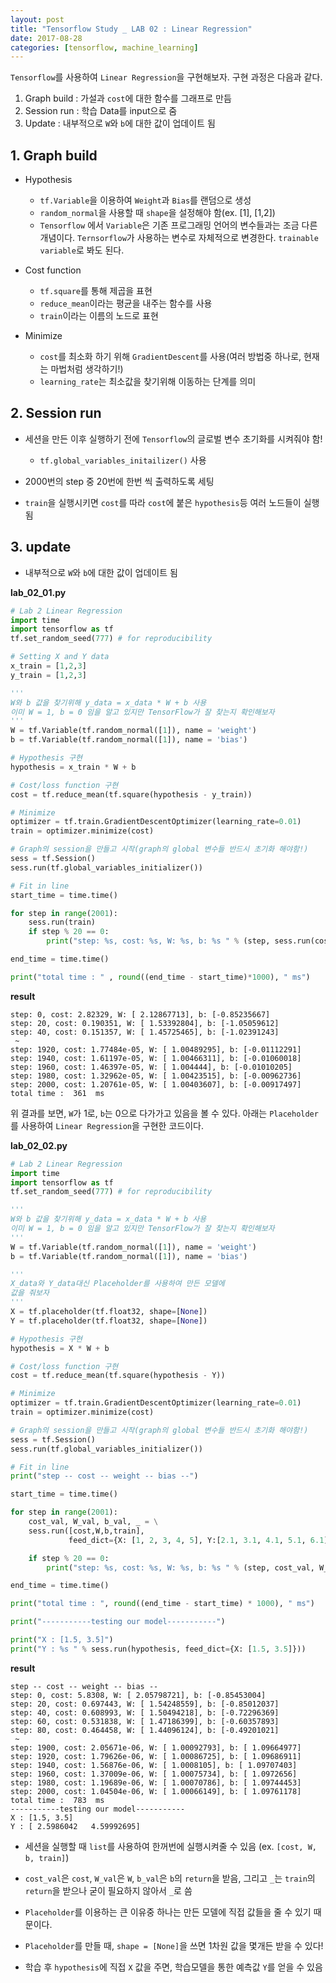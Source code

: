 ```yaml
---
layout: post
title: "Tensorflow Study _ LAB 02 : Linear Regression"
date: 2017-08-28
categories: [tensorflow, machine_learning]
---
```


`Tensorflow`를 사용하여 `Linear Regression`을 구현해보자. 구현 과정은 다음과 같다.

1. Graph build
  : 가설과 `cost`에 대한 함수를 그래프로 만듬
2. Session run
  : 학습 Data를 input으로 줌
3. Update
  : 내부적으로 `W`와 `b`에 대한 값이 업데이트 됨


## 1. Graph build

- Hypothesis
  - `tf.Variable`을 이용하여 `Weight`과 `Bias`를 랜덤으로 생성
  - `random_normal`을 사용할 때 `shape`을 설정해야 함(ex. [1], [1,2])
  - `Tensorflow` 에서 `Variable`은 기존 프로그래밍 언어의 변수들과는 조금 다른
  개념이다. `Ternsorflow`가 사용하는 변수로 자체적으로 변경한다.
  `trainable variable`로 봐도 된다.

- Cost function
  - `tf.square`를 통해 제곱을 표현
  - `reduce_mean`이라는 평균을 내주는 함수를 사용
  - `train`이라는 이름의 노드로 표현

- Minimize
  - `cost`를 최소화 하기 위해 `GradientDescent`를 사용(여러 방법중 하나로, 현재는 마법처럼 생각하기!)
  - `learning_rate`는 최소값을 찾기위해 이동하는 단계를 의미


## 2. Session run

- 세션을 만든 이후 실행하기 전에 `Tensorflow`의 글로벌 변수 초기화를 시켜줘야 함!
  - `tf.global_variables_initailizer()` 사용

- 2000번의 step 중 20번에 한번 씩 출력하도록 세팅
- `train`을 실행시키면 `cost`를 따라 `cost`에 붙은 `hypothesis`등 여러 노드들이 실행됨

## 3. update

- 내부적으로 `W`와 `b`에 대한 값이 업데이트 됨



**lab_02_01.py**

```python
# Lab 2 Linear Regression
import time
import tensorflow as tf
tf.set_random_seed(777) # for reproducibility

# Setting X and Y data
x_train = [1,2,3]
y_train = [1,2,3]

'''
W와 b 값을 찾기위해 y_data = x_data * W + b 사용
이미 W = 1, b = 0 임을 알고 있지만 TensorFlow가 잘 찾는지 확인해보자
'''
W = tf.Variable(tf.random_normal([1]), name = 'weight')
b = tf.Variable(tf.random_normal([1]), name = 'bias')

# Hypothesis 구현
hypothesis = x_train * W + b

# Cost/loss function 구현
cost = tf.reduce_mean(tf.square(hypothesis - y_train))

# Minimize
optimizer = tf.train.GradientDescentOptimizer(learning_rate=0.01)
train = optimizer.minimize(cost)

# Graph의 session을 만들고 시작(graph의 global 변수들 반드시 초기화 해야함!)
sess = tf.Session()
sess.run(tf.global_variables_initializer())

# Fit in line
start_time = time.time()

for step in range(2001):
    sess.run(train)
    if step % 20 == 0:
        print("step: %s, cost: %s, W: %s, b: %s " % (step, sess.run(cost), sess.run(W), sess.run(b)))

end_time = time.time()

print("total time : " , round((end_time - start_time)*1000), " ms")
```


**result**

```
step: 0, cost: 2.82329, W: [ 2.12867713], b: [-0.85235667]
step: 20, cost: 0.190351, W: [ 1.53392804], b: [-1.05059612]
step: 40, cost: 0.151357, W: [ 1.45725465], b: [-1.02391243]
 ~
step: 1920, cost: 1.77484e-05, W: [ 1.00489295], b: [-0.01112291]
step: 1940, cost: 1.61197e-05, W: [ 1.00466311], b: [-0.01060018]
step: 1960, cost: 1.46397e-05, W: [ 1.004444], b: [-0.01010205]
step: 1980, cost: 1.32962e-05, W: [ 1.00423515], b: [-0.00962736]
step: 2000, cost: 1.20761e-05, W: [ 1.00403607], b: [-0.00917497]
total time :  361  ms

```


위 결과를 보면, `W`가 1로, `b`는 0으로 다가가고 있음을 볼 수 있다. 아래는
`Placeholder`를 사용하여 `Linear Regression`을 구현한 코드이다.


**lab_02_02.py**

```python
# Lab 2 Linear Regression
import time
import tensorflow as tf
tf.set_random_seed(777) # for reproducibility

'''
W와 b 값을 찾기위해 y_data = x_data * W + b 사용
이미 W = 1, b = 0 임을 알고 있지만 TensorFlow가 잘 찾는지 확인해보자
'''
W = tf.Variable(tf.random_normal([1]), name = 'weight')
b = tf.Variable(tf.random_normal([1]), name = 'bias')

'''
X_data와 Y_data대신 Placeholder를 사용하여 만든 모델에
값을 줘보자
'''
X = tf.placeholder(tf.float32, shape=[None])
Y = tf.placeholder(tf.float32, shape=[None])

# Hypothesis 구현
hypothesis = X * W + b

# Cost/loss function 구현
cost = tf.reduce_mean(tf.square(hypothesis - Y))

# Minimize
optimizer = tf.train.GradientDescentOptimizer(learning_rate=0.01)
train = optimizer.minimize(cost)

# Graph의 session을 만들고 시작(graph의 global 변수들 반드시 초기화 해야함!)
sess = tf.Session()
sess.run(tf.global_variables_initializer())

# Fit in line
print("step -- cost -- weight -- bias --")

start_time = time.time()

for step in range(2001):
    cost_val, W_val, b_val, _ = \
    sess.run([cost,W,b,train],
             feed_dict={X: [1, 2, 3, 4, 5], Y:[2.1, 3.1, 4.1, 5.1, 6.1]})

    if step % 20 == 0:
        print("step: %s, cost: %s, W: %s, b: %s " % (step, cost_val, W_val, b_val))

end_time = time.time()

print("total time : ", round((end_time - start_time) * 1000), " ms")

print("-----------testing our model-----------")

print("X : [1.5, 3.5]")
print("Y : %s " % sess.run(hypothesis, feed_dict={X: [1.5, 3.5]}))
```


**result**

```
step -- cost -- weight -- bias --
step: 0, cost: 5.8308, W: [ 2.05798721], b: [-0.85453004]
step: 20, cost: 0.697443, W: [ 1.54248559], b: [-0.85012037]
step: 40, cost: 0.608993, W: [ 1.50494218], b: [-0.72296369]
step: 60, cost: 0.531838, W: [ 1.47186399], b: [-0.60357893]
step: 80, cost: 0.464458, W: [ 1.44096124], b: [-0.49201021]
 ~
step: 1900, cost: 2.05671e-06, W: [ 1.00092793], b: [ 1.09664977]
step: 1920, cost: 1.79626e-06, W: [ 1.00086725], b: [ 1.09686911]
step: 1940, cost: 1.56876e-06, W: [ 1.0008105], b: [ 1.09707403]
step: 1960, cost: 1.37009e-06, W: [ 1.00075734], b: [ 1.0972656]
step: 1980, cost: 1.19689e-06, W: [ 1.00070786], b: [ 1.09744453]
step: 2000, cost: 1.04504e-06, W: [ 1.00066149], b: [ 1.09761178]
total time :  783  ms
-----------testing our model-----------
X : [1.5, 3.5]
Y : [ 2.5986042   4.59992695]
```


- 세션을 실행할 때 `list`를 사용하여 한꺼번에 실행시켜줄 수 있음
(ex. `[cost, W, b, train]`)

-  `cost_val`은 `cost`, `W_val`은 `W`, `b_val`은 `b`의 `return`을 받음, 그리고
`_`는 `train`의 `return`을 받으나 굳이 필요하지 않아서 `_`로 씀

- `Placeholder`를 이용하는 큰 이유중 하나는 만든 모델에 직접 값들을 줄 수 있기 때문이다.

- `Placeholder`를 만들 때, `shape = [None]`을 쓰면 1차원 값을 몇개든 받을 수 있다!

- 학습 후 `hypothesis`에 직접 `X` 값을 주면, 학습모델을 통한 예측값 `Y`를 얻을 수 있음
